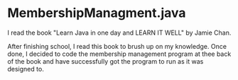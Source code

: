 # MembershipManagment.java

I read the book "Learn Java in one day and LEARN IT WELL" by Jamie Chan.

After finishing school, I read this book to brush up on my knowledge. Once done, I decided to code the membership management program at thee back of the book and have successfully got the program to run as it was designed to.
